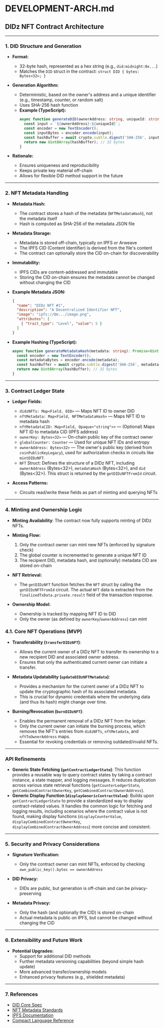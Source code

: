 # DEVELOPMENT-ARCH.md

## DIDz NFT Contract Architecture

---

### 1. DID Structure and Generation

- **Format:**
  - 32-byte hash, represented as a hex string (e.g., `did:midnight:0x...`)
  - Matches the `DID` struct in the contract: `struct DID { bytes: Bytes<32>; }`

- **Generation Algorithm:**
  - Deterministic, based on the owner's address and a unique identifier (e.g., timestamp, counter, or random salt)
  - Uses SHA-256 hash function
  - **Example (TypeScript):**
    ```ts
    async function generateDID(ownerAddress: string, uniqueId: string): Promise<Uint8Array> {
      const input = `${ownerAddress}:${uniqueId}`;
      const encoder = new TextEncoder();
      const inputBytes = encoder.encode(input);
      const hashBuffer = await crypto.subtle.digest('SHA-256', inputBytes);
      return new Uint8Array(hashBuffer); // 32 bytes
    }
    ```
- **Rationale:**
  - Ensures uniqueness and reproducibility
  - Keeps private key material off-chain
  - Allows for flexible DID method support in the future

---

### 2. NFT Metadata Handling

- **Metadata Hash:**
  - The contract stores a hash of the metadata (`NFTMetadataHash`), not the metadata itself
  - Hash is computed as SHA-256 of the metadata JSON file

- **Metadata Storage:**
  - Metadata is stored off-chain, typically on IPFS or Arweave
  - The IPFS CID (Content Identifier) is derived from the file's content
  - The contract can optionally store the CID on-chain for discoverability

- **Immutability:**
  - IPFS CIDs are content-addressed and immutable
  - Storing the CID on-chain ensures the metadata cannot be changed without changing the CID

- **Example Metadata JSON:**
  ```json
  {
    "name": "DIDz NFT #1",
    "description": "A Decentralized Identifier NFT",
    "image": "ipfs://Qm.../image.png",
    "attributes": [
      { "trait_type": "Level", "value": 5 }
    ]
  }
  ```

- **Example Hashing (TypeScript):**
  ```ts
  async function generateMetadataHash(metadata: string): Promise<Uint8Array> {
    const encoder = new TextEncoder();
    const metadataBytes = encoder.encode(metadata);
    const hashBuffer = await crypto.subtle.digest('SHA-256', metadataBytes);
    return new Uint8Array(hashBuffer); // 32 bytes
  }
  ```

---

### 3. Contract Ledger State

- **Ledger Fields:**
  - `didzNFTs: Map<Field, DID>` — Maps NFT ID to owner DID
  - `nftMetadata: Map<Field, NFTMetadataHash>` — Maps NFT ID to metadata hash
  - `nftMetadataCID: Map<Field, Opaque<"string">>` — (Optional) Maps NFT ID to metadata CID (IPFS address)
  - `ownerKey: Bytes<32>` — On-chain public key of the contract owner
  - `globalCounter: Counter` — Used for unique NFT IDs and entropy
  - `ownerAddress: Bytes<32>` — The owner's public key (derived from `coinPublicKeyLegacy`), used for authorization checks in circuits like `mintDIDzNFT`.
  - `NFT` Struct: Defines the structure of a DIDz NFT, including `ownerAddress` (Bytes<32>), `metadataHash` (Bytes<32>), and `did` (Bytes<32>). This struct is returned by the `getDIDzNFTFromId` circuit.

- **Access Patterns:**
  - Circuits read/write these fields as part of minting and querying NFTs

---

### 4. Minting and Ownership Logic

- **Minting Availability**: The contract now fully supports minting of DIDz NFTs.
- **Minting Flow:**
  1. Only the contract owner can mint new NFTs (enforced by signature check)
  2. The global counter is incremented to generate a unique NFT ID
  3. The recipient DID, metadata hash, and (optionally) metadata CID are stored on-chain

- **NFT Retrieval:**
  - The `getDIDzNFT` function fetches the `NFT` struct by calling the `getDIDzNFTFromId` circuit. The actual `NFT` data is extracted from the `finalizedTxData.private.result` field of the transaction response.

- **Ownership Model:**
  - Ownership is tracked by mapping NFT ID to DID
  - Only the owner (as defined by `ownerKey`/`ownerAddress`) can mint

### 4.1. Core NFT Operations (MVP)

- **Transferability (`transferDIDzNFT`)**:
  - Allows the current owner of a DIDz NFT to transfer its ownership to a new recipient DID and associated owner address.
  - Ensures that only the authenticated current owner can initiate a transfer.

- **Metadata Updatability (`updateDIDzNFTMetadata`)**:
  - Provides a mechanism for the current owner of a DIDz NFT to update the cryptographic hash of its associated metadata.
  - This is crucial for dynamic credentials where the underlying data (and thus its hash) might change over time.

- **Burning/Revocation (`burnDIDzNFT`)**:
  - Enables the permanent removal of a DIDz NFT from the ledger.
  - Only the current owner can initiate the burning process, which removes the NFT's entries from `didzNFTs`, `nftMetadata`, and `nftToOwnerAddress` maps.
  - Essential for revoking credentials or removing outdated/invalid NFTs.

---

### API Refinements

-   **Generic State Fetching (`getContractLedgerState`)**: This function provides a reusable way to query contract states by taking a contract instance, a state mapper, and logging messages. It reduces duplication across various state retrieval functions (`getCounterLedgerState`, `getCombinedContractOwnerKey`, `getCombinedContractOwnerAddress`).
-   **Generic Display Function (`displayGenericContractValue`)**: Builds upon `getContractLedgerState` to provide a standardized way to display contract-related values. It handles the common logic for fetching and logging results, including scenarios where the contract value is not found, making display functions (`displayCounterValue`, `displayCombinedContractOwnerKey`, `displayCombinedContractOwnerAddress`) more concise and consistent.

---

### 5. Security and Privacy Considerations

- **Signature Verification:**
  - Only the contract owner can mint NFTs, enforced by checking `own_public_key().bytes == ownerAddress`

- **DID Privacy:**
  - DIDs are public, but generation is off-chain and can be privacy-preserving

- **Metadata Privacy:**
  - Only the hash (and optionally the CID) is stored on-chain
  - Actual metadata is public on IPFS, but cannot be changed without changing the CID

---

### 6. Extensibility and Future Work

- **Potential Upgrades:**
  - Support for additional DID methods
  - Further metadata versioning capabilities (beyond simple hash update)
  - More advanced transfer/ownership models
  - Enhanced privacy features (e.g., shielded metadata)

---

### 7. References

- [DID Core Spec](https://www.w3.org/TR/did-core/)
- [NFT Metadata Standards](https://docs.opensea.io/docs/metadata-standards)
- [IPFS Documentation](https://docs.ipfs.tech/)
- [Compact Language Reference](./CompactReference.txt) 